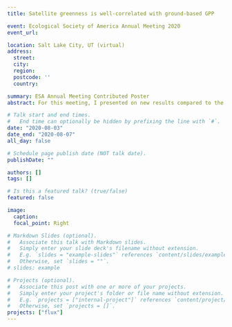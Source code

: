 ```yaml
---
title: Satellite greenness is well-correlated with ground-based GPP

event: Ecological Society of America Annual Meeting 2020
event_url:

location: Salt Lake City, UT (virtual)
address:
  street:
  city:
  region:
  postcode: ''
  country:

summary: ESA Annual Meeting Contributed Poster
abstract: For this meeting, I presented on new results compared to the IALE-NA 2020 meeting, where we had further analyses on the relationships between Deciduous and Evergreen forests as well as a sensitivity analysis for the different FLUXNET variables.

# Talk start and end times.
#   End time can optionally be hidden by prefixing the line with `#`.
date: "2020-08-03"
date_end: "2020-08-07"
all_day: false

# Schedule page publish date (NOT talk date).
publishDate: ""

authors: []
tags: []

# Is this a featured talk? (true/false)
featured: false

image:
  caption:
  focal_point: Right

# Markdown Slides (optional).
#   Associate this talk with Markdown slides.
#   Simply enter your slide deck's filename without extension.
#   E.g. `slides = "example-slides"` references `content/slides/example-slides.md`.
#   Otherwise, set `slides = ""`.
# slides: example

# Projects (optional).
#   Associate this post with one or more of your projects.
#   Simply enter your project's folder or file name without extension.
#   E.g. `projects = ["internal-project"]` references `content/project/deep-learning/index.md`.
#   Otherwise, set `projects = []`.
projects: ["flux"]
---
```

